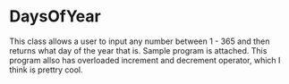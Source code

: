 # DaysOfYear
This class allows a user to input any number between 1 - 365 and then returns what day of the year that is. Sample program is attached.
This program allso has overloaded increment and decrement operator, which I think is prettry cool.  


